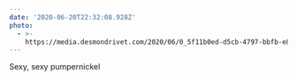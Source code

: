 ```yaml
---
date: '2020-06-20T22:32:08.928Z'
photo:
  - >-
    https://media.desmondrivet.com/2020/06/0_5f11b0ed-d5cb-4797-bbfb-e8fcc9c2e860.jpg
---
```


Sexy, sexy pumpernickel

